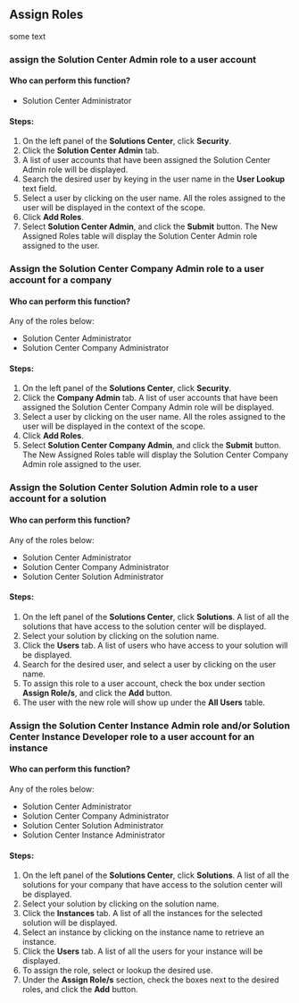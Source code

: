 ## Assign Roles
some text

### assign the Solution Center Admin role to a user account
#### Who can perform this function?
* Solution Center Administrator

#### Steps:
1. On the left panel of the **Solutions Center**, click **Security**.
2. Click the **Solution Center Admin** tab.
3. A list of user accounts that have been assigned the Solution Center Admin role will be displayed.
4. Search the desired user by keying in the user name in the **User Lookup** text field.
5. Select a user by clicking on the user name. All the roles assigned to the user will be displayed in the context of the scope.
4. Click **Add Roles**.
5. Select **Solution Center Admin**, and click the **Submit** button. The New Assigned Roles table will display the Solution Center Admin role assigned to the user.

### Assign the Solution Center Company Admin role to a user account for a company
#### Who can perform this function?
Any of the roles below:
* Solution Center Administrator
* Solution Center Company Administrator

#### Steps:
1. On the left panel of the **Solutions Center**, click **Security**.
2. Click the **Company Admin** tab. A list of user accounts that have been assigned the Solution Center Company Admin role will be displayed.
2. Select a user by clicking on the user name. All the roles assigned to the user will be displayed in the context of the scope.
3. Click **Add Roles**.
4. Select **Solution Center Company Admin**, and click the **Submit** button. The New Assigned Roles table will display the Solution Center Company Admin role assigned to the user.

### Assign the Solution Center Solution Admin role to a user account for a solution
#### Who can perform this function?
Any of the roles below:
* Solution Center Administrator
* Solution Center Company Administrator
* Solution Center Solution Administrator

#### Steps:
1. On the left panel of the **Solutions Center**, click **Solutions**. A list of all the solutions that have access to the solution center will be displayed.
2. Select your solution by clicking on the solution name.
3. Click the **Users** tab. A list of users who have access to your solution will be displayed.
4. Search for the desired user, and select a user by clicking on the user name.
4. To assign this role to a user account, check the box under section **Assign Role/s**, and click the **Add** button.
5. The user with the new role will show up under the **All Users** table.

### Assign the Solution Center Instance Admin role and/or Solution Center Instance Developer role to a user account for an instance
#### Who can perform this function?
Any of the roles below:
* Solution Center Administrator
* Solution Center Company Administrator
* Solution Center Solution Administrator
* Solution Center Instance Administrator

#### Steps:
1. On the left panel of the **Solutions Center**, click **Solutions**. A list of all the solutions for your company that have access to the solution center will be displayed.
2. Select your solution by clicking on the solution name.
3. Click the **Instances** tab. A list of all the instances for the selected solution will be displayed.
4. Select an instance by clicking on the instance name to retrieve an instance.
5. Click the **Users** tab. A list of all the users for your instance will be displayed.
6. To assign the role, select or lookup the desired use.
7. Under the **Assign Role/s** section, check the boxes next to the desired roles, and click the **Add** button.
